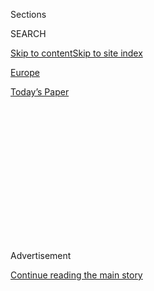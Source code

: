 <div id="app">

<div>

<div>

<div>

<div class="NYTAppHideMasthead css-1q2w90k e1suatyy0">

<div class="section css-ui9rw0 e1suatyy2">

<div class="css-eph4ug er09x8g0">

<div class="css-6n7j50">

</div>

<span class="css-1dv1kvn">Sections</span>

<div class="css-10488qs">

<span class="css-1dv1kvn">SEARCH</span>

</div>

[Skip to content](#site-content)[Skip to site
index](#site-index)

</div>

<div id="masthead-section-label" class="css-1wr3we4 eaxe0e00">

[Europe](https://www.nytimes.com/section/world/europe)

</div>

<div class="css-10698na e1huz5gh0">

</div>

</div>

<div id="masthead-bar-one" class="section hasLinks css-15hmgas e1csuq9d3">

<div class="css-uqyvli e1csuq9d0">

</div>

<div class="css-1uqjmks e1csuq9d1">

</div>

<div class="css-9e9ivx">

[](https://myaccount.nytimes.com/auth/login?response_type=cookie&client_id=vi)

</div>

<div class="css-1bvtpon e1csuq9d2">

[Today’s
Paper](https://www.nytimes.com/section/todayspaper)

</div>

</div>

</div>

</div>

<div data-aria-hidden="false">

<div id="site-content" data-role="main">

<div>

<div class="css-1aor85t" style="opacity:0.000000001;z-index:-1;visibility:hidden">

<div class="css-1hqnpie">

<div class="css-epjblv">

<span class="css-17xtcya">[Europe](/section/world/europe)</span><span class="css-x15j1o">|</span><span class="css-fwqvlz">British-Australian
Academic Jailed in Iran Is Moved to Remote
Prison</span>

</div>

<div class="css-k008qs">

<div class="css-1iwv8en">

<span class="css-18z7m18"></span>

<div>

</div>

</div>

<span class="css-1n6z4y">https://nyti.ms/3333j1K</span>

<div class="css-1705lsu">

<div class="css-4xjgmj">

<div class="css-4skfbu" data-role="toolbar" data-aria-label="Social Media Share buttons, Save button, and Comments Panel with current comment count" data-testid="share-tools">

  - 
  - 
  - 
  - 
    
    <div class="css-6n7j50">
    
    </div>

  - 

</div>

</div>

</div>

</div>

</div>

</div>

<div id="NYT_TOP_BANNER_REGION" class="css-13pd83m">

</div>

<div id="top-wrapper" class="css-1sy8kpn">

<div id="top-slug" class="css-l9onyx">

Advertisement

</div>

[Continue reading the main
story](#after-top)

<div class="ad top-wrapper" style="text-align:center;height:100%;display:block;min-height:250px">

<div id="top" class="place-ad" data-position="top" data-size-key="top">

</div>

</div>

<div id="after-top">

</div>

</div>

<div>

<div id="sponsor-wrapper" class="css-1hyfx7x">

<div id="sponsor-slug" class="css-19vbshk">

Supported by

</div>

[Continue reading the main
story](#after-sponsor)

<div id="sponsor" class="ad sponsor-wrapper" style="text-align:center;height:100%;display:block">

</div>

<div id="after-sponsor">

</div>

</div>

<div class="css-186x18t">

</div>

<div class="css-1vkm6nb ehdk2mb0">

# British-Australian Academic Jailed in Iran Is Moved to Remote Prison

</div>

Kylie Moore-Gilbert, who has denied charges of espionage, is now in a
facility where many have been infected with the coronavirus, rights
activists say.

<div class="css-18e8msd">

<div class="css-vp77d3 epjyd6m0">

<div class="css-hus3qt ey68jwv0" data-aria-hidden="true">

[![Elian
Peltier](https://static01.nyt.com/images/2019/07/03/reader-center/author-elian-peltier/165383d8b7284129a185b6ca96e2a52e-thumbLarge.png
"Elian Peltier")](https://www.nytimes.com/by/elian-peltier)

</div>

<div class="css-1baulvz">

By [<span class="css-1baulvz last-byline" itemprop="name">Elian
Peltier</span>](https://www.nytimes.com/by/elian-peltier)

</div>

</div>

  - 
    
    <div class="css-ld3wwf e16638kd2">
    
    July 28,
    2020
    
    </div>

  - 
    
    <div class="css-4xjgmj">
    
    <div class="css-d8bdto" data-role="toolbar" data-aria-label="Social Media Share buttons, Save button, and Comments Panel with current comment count" data-testid="share-tools">
    
      - 
      - 
      - 
      - 
        
        <div class="css-6n7j50">
        
        </div>
    
      - 
    
    </div>
    
    </div>

</div>

</div>

<div class="section meteredContent css-1r7ky0e" name="articleBody" itemprop="articleBody">

<div class="css-1fanzo5 StoryBodyCompanionColumn">

<div class="css-53u6y8">

LONDON — A British-Australian academic serving a 10-year sentence in
Iran for espionage has been moved to a remote prison south of Tehran
that is said to be riddled with coronavirus cases, according to rights
activists, raising further concerns about her deteriorating health.

The academic, Kylie Moore-Gilbert, a Cambridge-educated professor in
Islamic studies at the University of Melbourne, was arrested in 2018 at
the Tehran airport as she tried to leave Iran after a conference. Her
detention was [publicly confirmed a year
later](https://www.nytimes.com/2019/09/11/world/australia/australians-detained-iran.html?rref=collection%2Fbyline%2Fmegan-specia&action=click&contentCollection=undefined&region=stream&module=stream_unit&version=latest&contentPlacement=1&pgtype=collection)
by the Australian authorities.

Ms. Moore-Gilbert has strongly denounced the charges and maintains her
innocence. She was tried in secret and had been detained for the past
two years at Evin prison in Tehran, where friends say she was often
forced to sleep on the floor and sent to solitary confinement.

She was moved on Friday to Qarchak, a notorious and isolated women’s
detention facility southeast of the capital, according to Reza Khandan,
an Iranian rights activist who said he spoke to Ms. Moore-Gilbert by
telephone.

</div>

</div>

<div class="css-1fanzo5 StoryBodyCompanionColumn">

<div class="css-53u6y8">

“I cannot eat anything,” Ms. Moore-Gilbert said, according to Mr.
Khandan, who wrote about the conversation on Facebook. “I don’t know,
I’m so disappointed,” he quoted her as saying. “I’m so very
depressed.”

<div class="css-79elbk" data-testid="photoviewer-wrapper">

<div class="css-z3e15g" data-testid="photoviewer-wrapper-hidden">

</div>

<div class="css-1a48zt4 ehw59r15" data-testid="photoviewer-children">

<div class="css-zgakxe erfvjey0">

<span class="css-1ly73wi e1tej78p0">Image</span>

<div class="css-zjzyr8">

<div data-testid="lazyimage-container" style="height:580px">

</div>

</div>

</div>

<span class="css-16f3y1r e13ogyst0" data-aria-hidden="true">Kylie
Moore-Gilbert</span><span class="css-cnj6d5 e1z0qqy90" itemprop="copyrightHolder"><span class="css-1ly73wi e1tej78p0">Credit...</span><span>Australian
Department of Foreign Affairs and Trade, via Shutterstock</span></span>

</div>

</div>

Dozens of women detained at the Qarchak prison have reportedly been
infected with the coronavirus in recent months, according to rights
activists and prisoners’ relatives. Inmates at the prison have
[described](https://iranhumanrights.org/2019/08/prisoners-in-irans-gharchak-prison-for-women-protest-inhumane-living-conditions/)
a lack of accessible drinking water, inedible meals, overcrowding and
insufficient access to medical treatment.

The State Department included the prison in a [list of entities it deems
responsible](https://www.state.gov/report-to-congress-list-of-persons-who-are-responsible-for-or-complicit-in-certain-human-rights-abuses-in-iran/)
“for extrajudicial killings, torture or other gross violations of
internationally recognized human rights.”

“It is known for unbearable conditions, including regular assaults and
inappropriate behavior of prison guards toward women,” the State
Department [said in a
statement](https://www.state.gov/this-week-in-iran-policy-december-2-6/)
released in December.

</div>

</div>

<div class="css-1fanzo5 StoryBodyCompanionColumn">

<div class="css-53u6y8">

“It’s not a positive sign to move her there,” said Sanam Vakil, a
researcher on Iran at Chatham House, an international affairs research
institute based in London. “They’re looking to isolate her more, to put
more pressure on the Australian government for whatever they’re seeking
to obtain,” she added, referring to Ms. Moore-Gilbert. “The big question
remains, what do they want?”

Iran has imprisoned dozens of foreign academics and dual citizens on
espionage or national security charges in recent years, with some of
them used as bargaining chips to obtain the repatriation of Iranian
citizens detained abroad. A [French academic was
released](https://www.nytimes.com/2020/03/21/world/middleeast/prisoner-swap-france-iran.html)
in March as part of a prisoner swap.

Ms. Moore-Gilbert was at Evin prison for nearly two years along with
Fariba Adelkhah, a renowned French-Iranian academic who in May was
[sentenced to six years in
prison](https://www.nytimes.com/2020/05/16/world/middleeast/fariba-adelkah-iran.html)
on national security charges.

A British-Iranian prisoner whose case has made international headlines,
[Nazanin
Zaghari-Ratcliffe](https://www.nytimes.com/2020/05/20/world/europe/iran-uk-nazanin-zaghari-ratcliffe.html),
was also held at Evin, but she was temporarily released in May.

It is unusual for foreigners to be incarcerated at Qarchak prison, and
the reason for the transfer is unclear. But the move raised new concerns
for Ms. Moore-Gilbert’s mental and physical health.

Ana-Diamond Aaba Atach, a Finnish-Iranian dual citizen who was
imprisoned in Evin for eight months in 2016, speculated that the
transfer of Ms. Moore-Gilbert allowed the Iranian authorities to show
how they could keep a firm hand on highly publicized cases.

“Prisoners describe Evin as a hotel in comparison to Qarchak,” Ms. Aaba
Atach said. “And Evin is a horrendous place.”

</div>

</div>

<div class="css-1fanzo5 StoryBodyCompanionColumn">

<div class="css-53u6y8">

Inmates at Qarchak have said in testimonies collected by the New
York-based [Center for Human Rights in
Iran](https://iranhumanrights.org/2019/08/prisoners-in-irans-gharchak-prison-for-women-protest-inhumane-living-conditions/)
that the facility did not have enough toilets or beds, and that some
inmates were denied medical treatment based on their alleged crimes.

They also said that the food is barely edible, and that they had to buy
expensive bottled water because the water they were given was too salty
to be drinkable.

The coronavirus pandemic has worsened the detention conditions in
overcrowded Iranian prisons. Some 85,000 inmates were released in March
in an effort to fight the spread of the virus.

“Prisons were a huge concern in Iran in the early days of the
coronavirus outbreak,” said Ms. Vakil of Chatham House. “Since then,
we’re back to not knowing things.”

Yet thousands more still behind bars have staged protests in recent
months, saying that they are not being protected from the coronavirus.
[Amnesty
International](https://www.amnesty.org/en/latest/news/2020/04/iran-prisoners-killed-by-security-forces-during-covid19-pandemic-protests/)
said in April that some 36 prisoners were feared to have been killed by
security forces in an effort to control the protests.

United Nations experts have urged the Iranian authorities to release
more dual citizens like Ms. Moore-Gilbert.

In letters smuggled out of Evin in 2019 and published by British news
outlets in January, Ms. Moore-Gilbert said she felt “abandoned and
forgotten” and described how her health had “deteriorated
significantly.”

</div>

</div>

<div class="css-1fanzo5 StoryBodyCompanionColumn">

<div class="css-53u6y8">

She accused the Islamic Revolutionary Guards Corps, which manages the
prison ward where she was detained, of “playing an awful game with me.”

And she again proclaimed her innocence.

“I am not a spy,” she wrote. “I have never been a spy, and I have no
interest to work for a spying organization in any country.”

</div>

</div>

<div>

</div>

</div>

<div>

</div>

<div>

</div>

<div>

</div>

<div>

<div id="bottom-wrapper" class="css-1ede5it">

<div id="bottom-slug" class="css-l9onyx">

Advertisement

</div>

[Continue reading the main
story](#after-bottom)

<div id="bottom" class="ad bottom-wrapper" style="text-align:center;height:100%;display:block;min-height:90px">

</div>

<div id="after-bottom">

</div>

</div>

</div>

</div>

</div>

## Site Index

<div>

</div>

## Site Information Navigation

  - [© <span>2020</span> <span>The New York Times
    Company</span>](https://help.nytimes.com/hc/en-us/articles/115014792127-Copyright-notice)

<!-- end list -->

  - [NYTCo](https://www.nytco.com/)
  - [Contact
    Us](https://help.nytimes.com/hc/en-us/articles/115015385887-Contact-Us)
  - [Work with us](https://www.nytco.com/careers/)
  - [Advertise](https://nytmediakit.com/)
  - [T Brand Studio](http://www.tbrandstudio.com/)
  - [Your Ad
    Choices](https://www.nytimes.com/privacy/cookie-policy#how-do-i-manage-trackers)
  - [Privacy](https://www.nytimes.com/privacy)
  - [Terms of
    Service](https://help.nytimes.com/hc/en-us/articles/115014893428-Terms-of-service)
  - [Terms of
    Sale](https://help.nytimes.com/hc/en-us/articles/115014893968-Terms-of-sale)
  - [Site
    Map](https://spiderbites.nytimes.com)
  - [Help](https://help.nytimes.com/hc/en-us)
  - [Subscriptions](https://www.nytimes.com/subscription?campaignId=37WXW)

</div>

</div>

</div>

</div>
